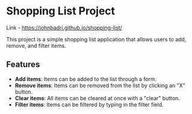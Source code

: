# Shopping List Project

Link - https://johnbadri.github.io/shopping-list/

This project is a simple shopping list application that allows users to add, remove, and filter items.

## Features

- **Add items**: Items can be added to the list through a form.
- **Remove items**: Items can be removed from the list by clicking an "X" button.
- **Clear items**: All items can be cleared at once with a "clear" button.
- **Filter items**: Items can be filtered by typing in the filter field.
